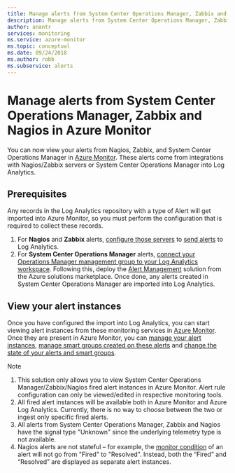 ```yaml
---
title: Manage alerts from System Center Operations Manager, Zabbix and Nagios in Azure Monitor
description: Manage alerts from System Center Operations Manager, Zabbix and Nagios in Azure Monitor
author: anantr
services: monitoring
ms.service: azure-monitor
ms.topic: conceptual
ms.date: 09/24/2018
ms.author: robb
ms.subservice: alerts
---
```


# Manage alerts from System Center Operations Manager, Zabbix and Nagios in Azure Monitor

You can now view your alerts from Nagios, Zabbix, and System Center Operations Manager in [Azure Monitor](https://aka.ms/azure-alerts-overview). These alerts come from integrations with Nagios/Zabbix servers or System Center Operations Manager into Log Analytics. 

## Prerequisites
Any records in the Log Analytics repository with a type of Alert will get imported into Azure Monitor, so you must perform the configuration that is required to collect these records.
1. For **Nagios** and **Zabbix** alerts, [configure those servers](https://docs.microsoft.com/azure/log-analytics/log-analytics-linux-agents) to [send alerts](https://docs.microsoft.com/azure/azure-monitor/platform/data-sources-alerts-nagios-zabbix?toc=%2Fazure%2Fazure-monitor%2Ftoc.json) to Log Analytics.
1. For **System Center Operations Manager** alerts, [connect your Operations Manager management group to your Log Analytics workspace](https://docs.microsoft.com/azure/log-analytics/log-analytics-om-agents). Following this, deploy the [Alert Management](https://docs.microsoft.com/azure/azure-monitor/platform/alert-management-solution) solution from the Azure solutions marketplace. Once done, any alerts created in System Center Operations Manager are imported into Log Analytics.

## View your alert instances
Once you have configured the import into Log Analytics, you can start viewing alert instances from these monitoring services in [Azure Monitor](https://aka.ms/azure-alerts-overview). Once they are present in Azure Monitor, you can [manage your alert instances](https://aka.ms/managing-alert-instances), [manage smart groups created on these alerts](https://aka.ms/managing-smart-groups) and [change the state of your alerts and smart groups](https://aka.ms/managing-alert-smart-group-states).

> [!NOTE]
>  1. This solution only allows you to view System Center Operations Manager/Zabbix/Nagios fired alert instances in Azure Monitor. Alert rule configuration can only be viewed/edited in respective monitoring tools. 
>  1. All fired alert instances will be available both in Azure Monitor and Azure Log Analytics. Currently, there is no way to choose between the two or ingest only specific fired alerts.
>  1. All alerts from System Center Operations Manager, Zabbix and Nagios have the signal type "Unknown" since the underlying telemetry type is not available.
>  1. Nagios alerts are not stateful – for example, the [monitor condition](https://aka.ms/azure-alerts-overview) of an alert will not go from "Fired" to "Resolved". Instead, both the “Fired” and “Resolved” are displayed as separate alert instances. 

